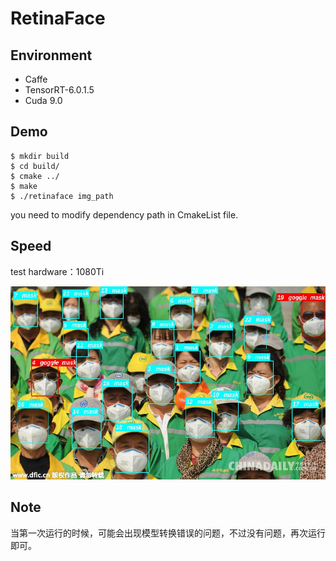 # RetinaFace

## Environment
- Caffe
- TensorRT-6.0.1.5
- Cuda 9.0

## Demo
```
$ mkdir build
$ cd build/
$ cmake ../
$ make
$ ./retinaface img_path
```
you need to modify dependency path in CmakeList file.

## Speed

test hardware：1080Ti

![](./result/result.jpg)

## Note

当第一次运行的时候，可能会出现模型转换错误的问题，不过没有问题，再次运行即可。
